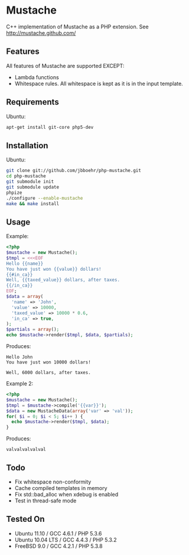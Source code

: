 Mustache
========

C++ implementation of Mustache as a PHP extension. See <http://mustache.github.com/>

Features
--------

All features of Mustache are supported EXCEPT:

* Lambda functions
* Whitespace rules. All whitespace is kept as it is in the input template.

Requirements
------------

Ubuntu:

```bash
apt-get install git-core php5-dev
```

Installation
------------

Ubuntu:

```bash
git clone git://github.com/jbboehr/php-mustache.git
cd php-mustache
git submodule init
git submodule update
phpize
./configure --enable-mustache
make && make install
```

Usage
-----

Example:

```php
<?php
$mustache = new Mustache();
$tmpl = <<<EOF
Hello {{name}}
You have just won {{value}} dollars!
{{#in_ca}}
Well, {{taxed_value}} dollars, after taxes.
{{/in_ca}}
EOF;
$data = array(
  'name' => 'John',
  'value' => 10000,
  'taxed_value' => 10000 * 0.6,
  'in_ca' => true,
);
$partials = array();
echo $mustache->render($tmpl, $data, $partials);
```

Produces:

```text
Hello John
You have just won 10000 dollars!

Well, 6000 dollars, after taxes.

```

Example 2:

```php
<?php
$mustache = new Mustache();
$tmpl = $mustache->compile('{{var}}');
$data = new MustacheData(array('var' => 'val'));
for( $i = 0; $i < 5; $i++ ) {
  echo $mustache->render($tmpl, $data);
}
```

Produces:

```text
valvalvalvalval
```

Todo
-----

* Fix whitespace non-conformity
* Cache compiled templates in memory
* Fix std::bad_alloc when xdebug is enabled
* Test in thread-safe mode

Tested On
-----

* Ubuntu 11.10 / GCC 4.6.1 / PHP 5.3.6
* Ubuntu 10.04 LTS / GCC 4.4.3 / PHP 5.3.2
* FreeBSD 9.0 / GCC 4.2.1 / PHP 5.3.8
